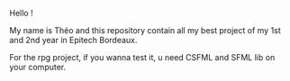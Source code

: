Hello !

My name is Théo and this repository contain all my best project of my 1st and 2nd year in Epitech Bordeaux.

For the rpg project, if you wanna test it, u need CSFML and SFML lib on your computer.
